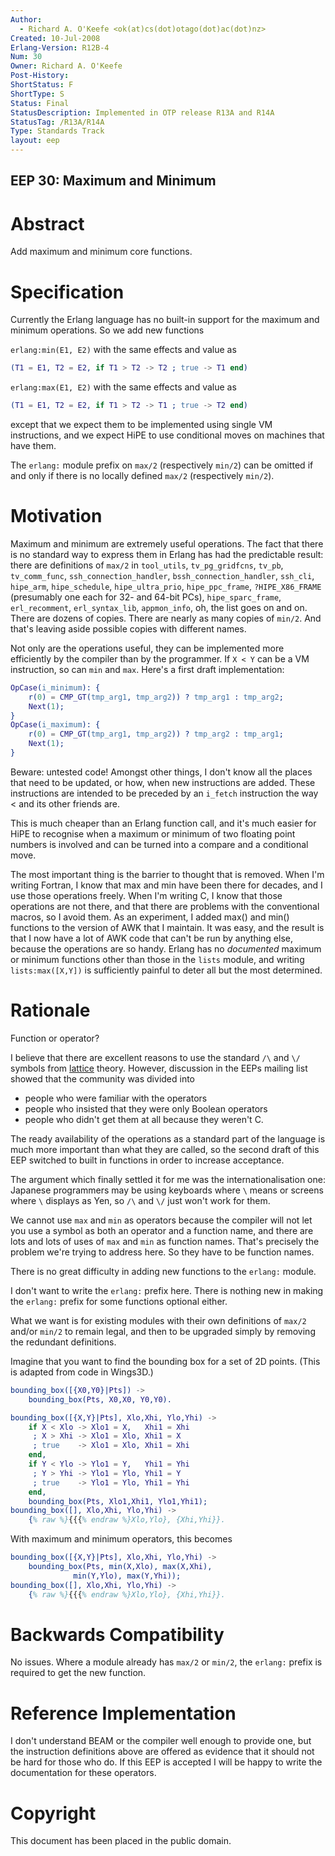 ```yaml
---
Author:
  - Richard A. O'Keefe <ok(at)cs(dot)otago(dot)ac(dot)nz>
Created: 10-Jul-2008
Erlang-Version: R12B-4
Num: 30
Owner: Richard A. O'Keefe
Post-History: 
ShortStatus: F
ShortType: S
Status: Final
StatusDescription: Implemented in OTP release R13A and R14A
StatusTag: /R13A/R14A
Type: Standards Track
layout: eep
---
```

EEP 30: Maximum and Minimum
----

Abstract
========

Add maximum and minimum core functions.

Specification
=============

Currently the Erlang language has no built-in support for
the maximum and minimum operations.  So we add new functions

`erlang:min(E1, E2)`  with the same effects and value as

```erlang
(T1 = E1, T2 = E2, if T1 > T2 -> T2 ; true -> T1 end)
```

`erlang:max(E1, E2)`  with the same effects and value as

```erlang
(T1 = E1, T2 = E2, if T1 > T2 -> T1 ; true -> T2 end)
```

except that we expect them to be implemented using single VM
instructions, and we expect HiPE to use conditional moves on
machines that have them.

The `erlang:` module prefix on `max/2` (respectively `min/2`) can
be omitted if and only if there is no locally defined `max/2`
(respectively `min/2`).

Motivation
==========

Maximum and minimum are extremely useful operations.
The fact that there is no standard way to express them in Erlang
has had the predictable result:  there are definitions of `max/2`
in `tool_utils`, `tv_pg_gridfcns`, `tv_pb`, `tv_comm_func`,
`ssh_connection_handler`, `bssh_connection_handler`, `ssh_cli`,
`hipe_arm`, `hipe_schedule`, `hipe_ultra_prio`, `hipe_ppc_frame`,
`?HIPE_X86_FRAME` (presumably one each for 32- and 64-bit PCs),
`hipe_sparc_frame`, `erl_recomment`, `erl_syntax_lib`, `appmon_info`,
oh, the list goes on and on.  There are dozens of copies.
There are nearly as many copies of `min/2`.  And that's leaving
aside possible copies with different names.

Not only are the operations useful, they can be implemented
more efficiently by the compiler than by the programmer.
If `X < Y` can be a VM instruction, so can `min` and `max`.
Here's a first draft implementation:

```erlang
OpCase(i_minimum): {
    r(0) = CMP_GT(tmp_arg1, tmp_arg2)) ? tmp_arg1 : tmp_arg2;
    Next(1);
}
OpCase(i_maximum): {
    r(0) = CMP_GT(tmp_arg1, tmp_arg2)) ? tmp_arg2 : tmp_arg1;
    Next(1);
}
```

Beware: untested code!  Amongst other things, I don't know all the
places that need to be updated, or how, when new instructions are
added.  These instructions are intended to be preceded by an
`i_fetch` instruction the way < and its other friends are.

This is much cheaper than an Erlang function call, and it's much
easier for HiPE to recognise when a maximum or minimum of two
floating point numbers is involved and can be turned into a
compare and a conditional move.

The most important thing is the barrier to thought that is
removed.  When I'm writing Fortran, I know that max and min have
been there for decades, and I use those operations freely.
When I'm writing C, I know that those operations are not there,
and that there are problems with the conventional macros, so
I avoid them.  As an experiment, I added max() and min() functions
to the version of AWK that I maintain.  It was easy, and the
result is that I now have a lot of AWK code that can't be run by
anything else, because the operations are so handy.  Erlang has
no *documented* maximum or minimum functions other than those in
the `lists` module, and writing `lists:max([X,Y])` is sufficiently
painful to deter all but the most determined.

Rationale
=========

Function or operator?

I believe that there are excellent reasons to use the standard
`/\` and `\/` symbols from [lattice][] theory.  However, discussion in
the EEPs mailing list showed that the community was divided
into

- people who were familiar with the operators
- people who insisted that they were only Boolean operators
- people who didn't get them at all because they weren't C.

The ready availability of the operations as a standard part of
the language is much more important than what they are called,
so the second draft of this EEP switched to built in functions
in order to increase acceptance.

The argument which finally settled it for me was the
internationalisation one:  Japanese programmers may be using
keyboards where `\` means or screens where `\` displays as Yen,
so `/\` and `\/` just won't work for them.

We cannot use `max` and `min` as operators because the compiler
will not let you use a symbol as both an operator and a function
name, and there are lots and lots of uses of `max` and `min` as
function names.  That's precisely the problem we're trying to
address here.  So they have to be function names.

There is no great difficulty in adding new functions to the
`erlang:` module.

I don't want to write the `erlang:` prefix here.  There is
nothing new in making the `erlang:` prefix for some functions
optional either.

What we want is for existing modules with their own definitions
of `max/2` and/or `min/2` to remain legal, and then to be upgraded
simply by removing the redundant definitions.

Imagine that you want to find the bounding box for a set
of 2D points.  (This is adapted from code in Wings3D.)

```erlang
bounding_box([{X0,Y0}|Pts]) ->
    bounding_box(Pts, X0,X0, Y0,Y0).

bounding_box([{X,Y}|Pts], Xlo,Xhi, Ylo,Yhi) ->
    if X < Xlo -> Xlo1 = X,   Xhi1 = Xhi
     ; X > Xhi -> Xlo1 = Xlo, Xhi1 = X
     ; true    -> Xlo1 = Xlo, Xhi1 = Xhi
    end,
    if Y < Ylo -> Ylo1 = Y,   Yhi1 = Yhi
     ; Y > Yhi -> Ylo1 = Ylo, Yhi1 = Y
     ; true    -> Ylo1 = Ylo, Yhi1 = Yhi
    end,
    bounding_box(Pts, Xlo1,Xhi1, Ylo1,Yhi1);
bounding_box([], Xlo,Xhi, Ylo,Yhi) ->
    {% raw %}{{{% endraw %}Xlo,Ylo}, {Xhi,Yhi}}.
```

With maximum and minimum operators, this becomes

```erlang
bounding_box([{X,Y}|Pts], Xlo,Xhi, Ylo,Yhi) ->
    bounding_box(Pts, min(X,Xlo), max(X,Xhi),
              min(Y,Ylo), max(Y,Yhi));
bounding_box([], Xlo,Xhi, Ylo,Yhi) ->
    {% raw %}{{{% endraw %}Xlo,Ylo}, {Xhi,Yhi}}.
```

Backwards Compatibility
=======================

No issues.  Where a module already has `max/2` or `min/2`,
the `erlang:` prefix is required to get the new function.

Reference Implementation
========================

I don't understand BEAM or the compiler well enough to
provide one, but the instruction definitions above are
offered as evidence that it should not be hard for those
who do.  If this EEP is accepted I will be happy to write
the documentation for these operators.

[lattice]: http://mathworld.wolfram.com/Lattice.html "Lattice Algebra"

Copyright
=========

This document has been placed in the public domain.

[EmacsVar]: <> "Local Variables:"
[EmacsVar]: <> "mode: indented-text"
[EmacsVar]: <> "indent-tabs-mode: nil"
[EmacsVar]: <> "sentence-end-double-space: t"
[EmacsVar]: <> "fill-column: 70"
[EmacsVar]: <> "coding: utf-8"
[EmacsVar]: <> "End:"